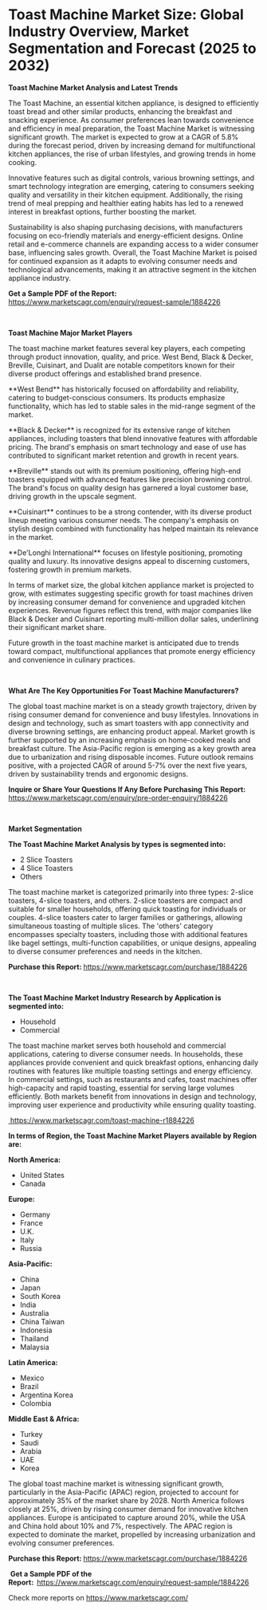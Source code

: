 <p><h1>Toast Machine Market Size: Global Industry Overview, Market Segmentation and Forecast (2025 to 2032)</h1></p><p><strong>Toast Machine Market Analysis and Latest Trends</strong></p>
<p><p>The Toast Machine, an essential kitchen appliance, is designed to efficiently toast bread and other similar products, enhancing the breakfast and snacking experience. As consumer preferences lean towards convenience and efficiency in meal preparation, the Toast Machine Market is witnessing significant growth. The market is expected to grow at a CAGR of 5.8% during the forecast period, driven by increasing demand for multifunctional kitchen appliances, the rise of urban lifestyles, and growing trends in home cooking. </p><p>Innovative features such as digital controls, various browning settings, and smart technology integration are emerging, catering to consumers seeking quality and versatility in their kitchen equipment. Additionally, the rising trend of meal prepping and healthier eating habits has led to a renewed interest in breakfast options, further boosting the market. </p><p>Sustainability is also shaping purchasing decisions, with manufacturers focusing on eco-friendly materials and energy-efficient designs. Online retail and e-commerce channels are expanding access to a wider consumer base, influencing sales growth. Overall, the Toast Machine Market is poised for continued expansion as it adapts to evolving consumer needs and technological advancements, making it an attractive segment in the kitchen appliance industry.</p></p>
<p><strong>Get a Sample PDF of the Report:&nbsp;</strong> <a href="https://www.marketscagr.com/enquiry/request-sample/1884226?utm_campaign=2208&utm_medium=2&utm_source=Github&utm_content=ia&utm_term=08022025&utm_id=toast-machine">https://www.marketscagr.com/enquiry/request-sample/1884226</a></p>
<p>&nbsp;</p>
<p><strong>Toast Machine Major Market Players</strong></p>
<p><p>The toast machine market features several key players, each competing through product innovation, quality, and price. West Bend, Black & Decker, Breville, Cuisinart, and Dualit are notable competitors known for their diverse product offerings and established brand presence.</p><p>**West Bend** has historically focused on affordability and reliability, catering to budget-conscious consumers. Its products emphasize functionality, which has led to stable sales in the mid-range segment of the market.</p><p>**Black & Decker** is recognized for its extensive range of kitchen appliances, including toasters that blend innovative features with affordable pricing. The brand's emphasis on smart technology and ease of use has contributed to significant market retention and growth in recent years.</p><p>**Breville** stands out with its premium positioning, offering high-end toasters equipped with advanced features like precision browning control. The brand's focus on quality design has garnered a loyal customer base, driving growth in the upscale segment.</p><p>**Cuisinart** continues to be a strong contender, with its diverse product lineup meeting various consumer needs. The company's emphasis on stylish design combined with functionality has helped maintain its relevance in the market.</p><p>**De'Longhi International** focuses on lifestyle positioning, promoting quality and luxury. Its innovative designs appeal to discerning customers, fostering growth in premium markets.</p><p>In terms of market size, the global kitchen appliance market is projected to grow, with estimates suggesting specific growth for toast machines driven by increasing consumer demand for convenience and upgraded kitchen experiences. Revenue figures reflect this trend, with major companies like Black & Decker and Cuisinart reporting multi-million dollar sales, underlining their significant market share. </p><p>Future growth in the toast machine market is anticipated due to trends toward compact, multifunctional appliances that promote energy efficiency and convenience in culinary practices.</p></p>
<p>&nbsp;</p>
<p><strong>What Are The Key Opportunities For Toast Machine Manufacturers?</strong></p>
<p><p>The global toast machine market is on a steady growth trajectory, driven by rising consumer demand for convenience and busy lifestyles. Innovations in design and technology, such as smart toasters with app connectivity and diverse browning settings, are enhancing product appeal. Market growth is further supported by an increasing emphasis on home-cooked meals and breakfast culture. The Asia-Pacific region is emerging as a key growth area due to urbanization and rising disposable incomes. Future outlook remains positive, with a projected CAGR of around 5-7% over the next five years, driven by sustainability trends and ergonomic designs.</p></p>
<p><strong>Inquire or Share Your Questions If Any Before Purchasing This Report:</strong> <a href="https://www.marketscagr.com/enquiry/pre-order-enquiry/1884226?utm_campaign=2208&utm_medium=2&utm_source=Github&utm_content=ia&utm_term=08022025&utm_id=toast-machine">https://www.marketscagr.com/enquiry/pre-order-enquiry/1884226</a></p>
<p>&nbsp;</p>
<p><strong>Market Segmentation</strong></p>
<p><strong>The Toast Machine Market Analysis by types is segmented into:</strong></p>
<p><ul><li>2 Slice Toasters</li><li>4 Slice Toasters</li><li>Others</li></ul></p>
<p><p>The toast machine market is categorized primarily into three types: 2-slice toasters, 4-slice toasters, and others. 2-slice toasters are compact and suitable for smaller households, offering quick toasting for individuals or couples. 4-slice toasters cater to larger families or gatherings, allowing simultaneous toasting of multiple slices. The 'others' category encompasses specialty toasters, including those with additional features like bagel settings, multi-function capabilities, or unique designs, appealing to diverse consumer preferences and needs in the kitchen.</p></p>
<p><strong>Purchase this Report:&nbsp;</strong><a href="https://www.marketscagr.com/purchase/1884226?utm_campaign=2208&utm_medium=2&utm_source=Github&utm_content=ia&utm_term=08022025&utm_id=toast-machine">https://www.marketscagr.com/purchase/1884226</a></p>
<p>&nbsp;</p>
<p><strong>The Toast Machine Market Industry Research by Application is segmented into:</strong></p>
<p><ul><li>Household</li><li>Commercial</li></ul></p>
<p><p>The toast machine market serves both household and commercial applications, catering to diverse consumer needs. In households, these appliances provide convenient and quick breakfast options, enhancing daily routines with features like multiple toasting settings and energy efficiency. In commercial settings, such as restaurants and cafes, toast machines offer high-capacity and rapid toasting, essential for serving large volumes efficiently. Both markets benefit from innovations in design and technology, improving user experience and productivity while ensuring quality toasting.</p></p>
<p><a href="https://www.marketscagr.com/toast-machine-r1884226?utm_campaign=2208&utm_medium=2&utm_source=Github&utm_content=ia&utm_term=08022025&utm_id=toast-machine">&nbsp;https://www.marketscagr.com/toast-machine-r1884226</a></p>
<p><strong>In terms of Region, the Toast Machine Market Players available by Region are:</strong></p>
<p>
    <p> <strong> North America: </strong>
        <ul>
            <li>United States</li>
            <li>Canada</li>
        </ul>
        </p> 
    <p> <strong> Europe: </strong>
        <ul>
            <li>Germany</li>
            <li>France</li>
            <li>U.K.</li>
            <li>Italy</li>
            <li>Russia</li>
        </ul>
        </p> 
    <p> <strong> Asia-Pacific: </strong>
        <ul>
            <li>China</li>
            <li>Japan</li>
            <li>South Korea</li>
            <li>India</li>
            <li>Australia</li>
            <li>China Taiwan</li>
            <li>Indonesia</li>
            <li>Thailand</li>
            <li>Malaysia</li>
        </ul>
        </p> 
    <p> <strong> Latin America: </strong>
        <ul>
            <li>Mexico</li>
            <li>Brazil</li>
            <li>Argentina Korea</li>
            <li>Colombia</li>
        </ul>
        </p> 
    <p> <strong> Middle East & Africa: </strong>
        <ul>
            <li>Turkey</li>
            <li>Saudi</li>
            <li>Arabia</li>
            <li>UAE</li>
            <li>Korea</li>
        </ul>
    </p>
    </p>
<p><p>The global toast machine market is witnessing significant growth, particularly in the Asia-Pacific (APAC) region, projected to account for approximately 35% of the market share by 2028. North America follows closely at 25%, driven by rising consumer demand for innovative kitchen appliances. Europe is anticipated to capture around 20%, while the USA and China hold about 10% and 7%, respectively. The APAC region is expected to dominate the market, propelled by increasing urbanization and evolving consumer preferences.</p></p>
<p><strong>Purchase this Report: </strong><a href="https://www.marketscagr.com/purchase/1884226?utm_campaign=2208&utm_medium=2&utm_source=Github&utm_content=ia&utm_term=08022025&utm_id=toast-machine">https://www.marketscagr.com/purchase/1884226</a></p>
<p>&nbsp;<strong>Get a Sample PDF of the Report:&nbsp;&nbsp;</strong><a href="https://www.marketscagr.com/enquiry/request-sample/1884226?utm_campaign=2208&utm_medium=2&utm_source=Github&utm_content=ia&utm_term=08022025&utm_id=toast-machine">https://www.marketscagr.com/enquiry/request-sample/1884226</a></p>
<p><strong></strong></p>
<p>Check more reports on <a href="https://www.marketscagr.com/?utm_campaign=2208&utm_medium=2&utm_source=Github&utm_content=ia&utm_term=08022025&utm_id=toast-machine">https://www.marketscagr.com/</a></p>